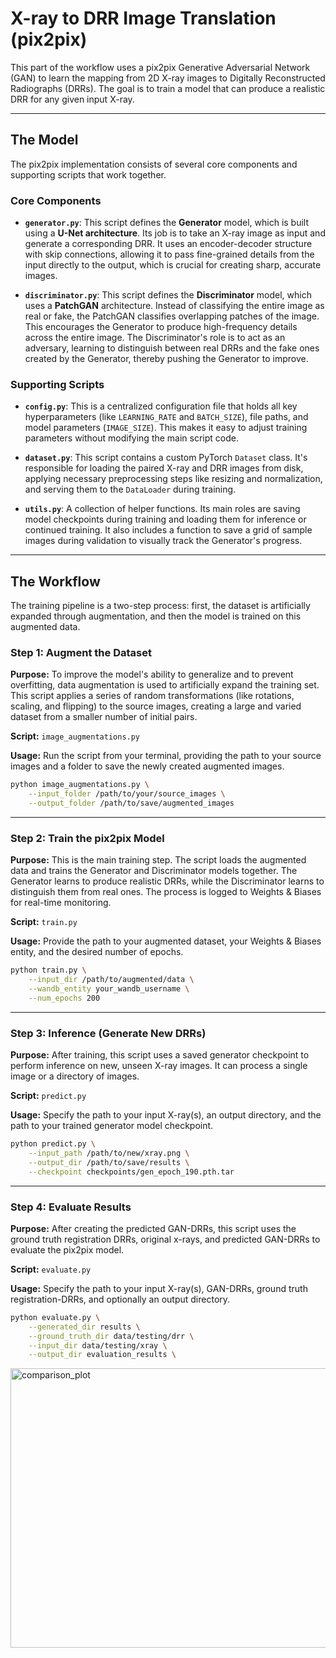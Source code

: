 # X-ray to DRR Image Translation (pix2pix)

This part of the workflow uses a pix2pix Generative Adversarial Network (GAN) to learn the mapping from 2D X-ray images to Digitally Reconstructed Radiographs (DRRs). The goal is to train a model that can produce a realistic DRR for any given input X-ray.

-----

## The Model

The pix2pix implementation consists of several core components and supporting scripts that work together.

### Core Components

  * **`generator.py`**: This script defines the **Generator** model, which is built using a **U-Net architecture**. Its job is to take an X-ray image as input and generate a corresponding DRR. It uses an encoder-decoder structure with skip connections, allowing it to pass fine-grained details from the input directly to the output, which is crucial for creating sharp, accurate images.

  * **`discriminator.py`**: This script defines the **Discriminator** model, which uses a **PatchGAN** architecture. Instead of classifying the entire image as real or fake, the PatchGAN classifies overlapping patches of the image. This encourages the Generator to produce high-frequency details across the entire image. The Discriminator's role is to act as an adversary, learning to distinguish between real DRRs and the fake ones created by the Generator, thereby pushing the Generator to improve.

### Supporting Scripts

  * **`config.py`**: This is a centralized configuration file that holds all key hyperparameters (like `LEARNING_RATE` and `BATCH_SIZE`), file paths, and model parameters (`IMAGE_SIZE`). This makes it easy to adjust training parameters without modifying the main script code.

  * **`dataset.py`**: This script contains a custom PyTorch `Dataset` class. It's responsible for loading the paired X-ray and DRR images from disk, applying necessary preprocessing steps like resizing and normalization, and serving them to the `DataLoader` during training.

  * **`utils.py`**: A collection of helper functions. Its main roles are saving model checkpoints during training and loading them for inference or continued training. It also includes a function to save a grid of sample images during validation to visually track the Generator's progress.

-----

## The Workflow

The training pipeline is a two-step process: first, the dataset is artificially expanded through augmentation, and then the model is trained on this augmented data.

### Step 1: Augment the Dataset

**Purpose:** To improve the model's ability to generalize and to prevent overfitting, data augmentation is used to artificially expand the training set. This script applies a series of random transformations (like rotations, scaling, and flipping) to the source images, creating a large and varied dataset from a smaller number of initial pairs.

**Script:** `image_augmentations.py`

**Usage:**
Run the script from your terminal, providing the path to your source images and a folder to save the newly created augmented images.

```bash
python image_augmentations.py \
    --input_folder /path/to/your/source_images \
    --output_folder /path/to/save/augmented_images
```

-----

### Step 2: Train the pix2pix Model

**Purpose:** This is the main training step. The script loads the augmented data and trains the Generator and Discriminator models together. The Generator learns to produce realistic DRRs, while the Discriminator learns to distinguish them from real ones. The process is logged to Weights & Biases for real-time monitoring.

**Script:** `train.py`

**Usage:**
Provide the path to your augmented dataset, your Weights & Biases entity, and the desired number of epochs.

```bash
python train.py \
    --input_dir /path/to/augmented/data \
    --wandb_entity your_wandb_username \
    --num_epochs 200
```

-----

### Step 3: Inference (Generate New DRRs)

**Purpose:** After training, this script uses a saved generator checkpoint to perform inference on new, unseen X-ray images. It can process a single image or a directory of images.

**Script:** `predict.py`

**Usage:**
Specify the path to your input X-ray(s), an output directory, and the path to your trained generator model checkpoint.

```bash
python predict.py \
    --input_path /path/to/new/xray.png \
    --output_dir /path/to/save/results \
    --checkpoint checkpoints/gen_epoch_190.pth.tar
```

-----

### Step 4: Evaluate Results

**Purpose:** After creating the predicted GAN-DRRs, this script uses the ground truth registration DRRs, original x-rays, and predicted GAN-DRRs to evaluate the pix2pix model.

**Script:** `evaluate.py`

**Usage:**
Specify the path to your input X-ray(s), GAN-DRRs, ground truth registration-DRRs, and optionally an output directory.

```bash
python evaluate.py \
    --generated_dir results \
    --ground_truth_dir data/testing/drr \
    --input_dir data/testing/xray \
    --output_dir evaluation_results \
```

<img width="657" height="447" alt="comparison_plot" src="https://github.com/user-attachments/assets/f806e0a4-5bd3-4c3c-97ce-9b43b1affaf7" />

